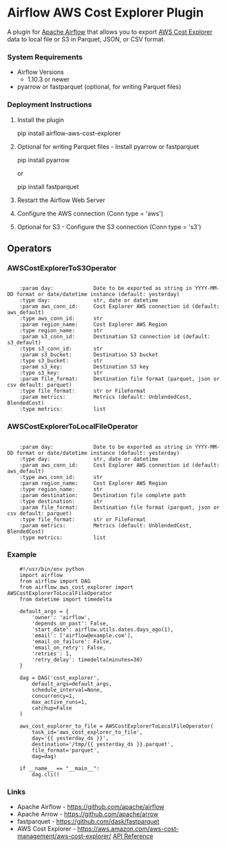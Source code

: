 # Airflow AWS Cost Explorer Plugin
A plugin for [Apache Airflow](https://github.com/apache/airflow) that allows
you to export [AWS Cost Explorer](https://aws.amazon.com/aws-cost-management/aws-cost-explorer/)
data to local file or S3 in Parquet, JSON, or CSV format.

### System Requirements

* Airflow Versions
    * 1.10.3 or newer
* pyarrow or fastparquet (optional, for writing Parquet files)

### Deployment Instructions

1. Install the plugin

    pip install airflow-aws-cost-explorer

2. Optional for writing Parquet files - Install pyarrow or fastparquet

    pip install pyarrow

    or

    pip install fastparquet

2. Restart the Airflow Web Server

3. Configure the AWS connection (Conn type = 'aws')

4. Optional for S3 - Configure the S3 connection (Conn type = 's3')

## Operators

### AWSCostExplorerToS3Operator
```AWS Cost Explorer to S3 Operator

    :param day:             Date to be exported as string in YYYY-MM-DD format or date/datetime instance (default: yesterday)
    :type day:              str, date or datetime
    :param aws_conn_id:     Cost Explorer AWS connection id (default: aws_default)
    :type aws_conn_id:      str
    :param region_name:     Cost Explorer AWS Region
    :type region_name:      str
    :param s3_conn_id:      Destination S3 connection id (default: s3_default)
    :type s3_conn_id:       str
    :param s3_bucket:       Destination S3 bucket
    :type s3_bucket:        str
    :param s3_key:          Destination S3 key
    :type s3_key:           str
    :param file_format:     Destination file format (parquet, json or csv default: parquet)
    :type file_format:      str or FileFormat
    :param metrics:         Metrics (default: UnblendedCost, BlendedCost)
    :type metrics:          list

```

### AWSCostExplorerToLocalFileOperator
```AWS Cost Explorer to local file Operator

    :param day:             Date to be exported as string in YYYY-MM-DD format or date/datetime instance (default: yesterday)
    :type day:              str, date or datetime
    :param aws_conn_id:     Cost Explorer AWS connection id (default: aws_default)
    :type aws_conn_id:      str
    :param region_name:     Cost Explorer AWS Region
    :type region_name:      str
    :param destination:     Destination file complete path
    :type destination:      str
    :param file_format:     Destination file format (parquet, json or csv default: parquet)
    :type file_format:      str or FileFormat
    :param metrics:         Metrics (default: UnblendedCost, BlendedCost)
    :type metrics:          list

```

### Example

```
    #!/usr/bin/env python
    import airflow
    from airflow import DAG
    from airflow_aws_cost_explorer import AWSCostExplorerToLocalFileOperator
    from datetime import timedelta

    default_args = {
        'owner': 'airflow',
        'depends_on_past': False,
        'start_date': airflow.utils.dates.days_ago(1),
        'email': ['airflow@example.com'],
        'email_on_failure': False,
        'email_on_retry': False,
        'retries': 1,
        'retry_delay': timedelta(minutes=30)
    }

    dag = DAG('cost_explorer',
        default_args=default_args,
        schedule_interval=None,
        concurrency=1,
        max_active_runs=1,
        catchup=False
    )

    aws_cost_explorer_to_file = AWSCostExplorerToLocalFileOperator(
        task_id='aws_cost_explorer_to_file',
        day='{{ yesterday_ds }}',
        destination='/tmp/{{ yesterday_ds }}.parquet',
        file_format='parquet',
        dag=dag)

    if __name__ == "__main__":
        dag.cli()
```

### Links

* Apache Airflow - https://github.com/apache/airflow
* Apache Arrow - https://github.com/apache/arrow
* fastparquet - https://github.com/dask/fastparquet
* AWS Cost Explorer - https://aws.amazon.com/aws-cost-management/aws-cost-explorer/ [API Reference](https://docs.aws.amazon.com/aws-cost-management/latest/APIReference/API_GetCostAndUsage.html)
